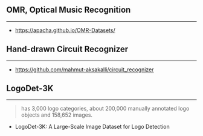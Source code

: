 ## OMR, Optical Music Recognition
---
- https://apacha.github.io/OMR-Datasets/

## Hand-drawn Circuit Recognizer
----
- https://github.com/mahmut-aksakalli/circuit_recognizer

## LogoDet-3K
----
> has 3,000 logo categories, about 200,000 manually annotated logo objects and 158,652 images. 

- LogoDet-3K: A Large-Scale Image Dataset for Logo Detection
